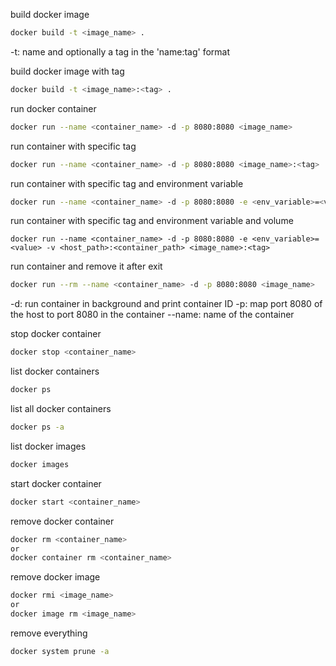 build docker image

```bash
docker build -t <image_name> .
```

-t: name and optionally a tag in the 'name:tag' format

build docker image with tag

```bash
docker build -t <image_name>:<tag> .
```

run docker container

```bash
docker run --name <container_name> -d -p 8080:8080 <image_name>
```

run container with specific tag

```bash
docker run --name <container_name> -d -p 8080:8080 <image_name>:<tag>
```

run container with specific tag and environment variable

```bash
docker run --name <container_name> -d -p 8080:8080 -e <env_variable>=<value> <image_name>:<tag>
```

run container with specific tag and environment variable and volume

```bash'
docker run --name <container_name> -d -p 8080:8080 -e <env_variable>=<value> -v <host_path>:<container_path> <image_name>:<tag>
```

run container and remove it after exit

```bash
docker run --rm --name <container_name> -d -p 8080:8080 <image_name>
```

-d: run container in background and print container ID
-p: map port 8080 of the host to port 8080 in the container
--name: name of the container

stop docker container

```bash
docker stop <container_name>
```

list docker containers

```bash
docker ps
```

list all docker containers

```bash
docker ps -a
```

list docker images

```bash
docker images
```

start docker container

```bash
docker start <container_name>
```

remove docker container

```bash
docker rm <container_name>
or
docker container rm <container_name>

```

remove docker image

```bash
docker rmi <image_name>
or
docker image rm <image_name>
```

remove everything

```bash
docker system prune -a
```
